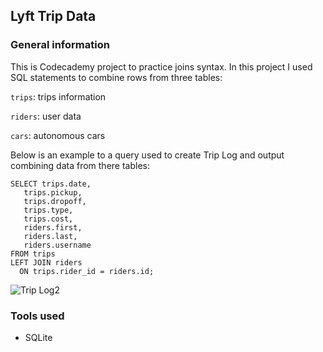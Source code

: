## Lyft Trip Data

### General information

This is Codecademy project to practice joins syntax. In this project I used SQL statements to combine rows from three tables:

```trips```: trips information

```riders```: user data

```cars```: autonomous cars

Below is an example to a query used to create Trip Log and output combining data from there tables:
```
SELECT trips.date, 
   trips.pickup, 
   trips.dropoff, 
   trips.type, 
   trips.cost,
   riders.first, 
   riders.last,
   riders.username
FROM trips
LEFT JOIN riders 
  ON trips.rider_id = riders.id;
 ```
![Trip Log2](https://user-images.githubusercontent.com/89424060/156229746-4142a597-faaa-4305-a27d-ba60cadaef12.png)
  
  
  

### Tools used

+ SQLite
